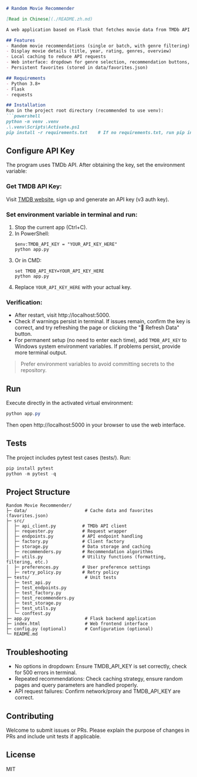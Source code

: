 ```markdown
# Random Movie Recommender

[Read in Chinese](./README.zh.md)

A web application based on Flask that fetches movie data from TMDb API for random recommendations, supporting caching, favorites, and genre filtering. Suitable for learning API calls, recommendation algorithms, and web development.

## Features
- Random movie recommendations (single or batch, with genre filtering)
- Display movie details (title, year, rating, genres, overview)
- Local caching to reduce API requests
- Web interface: dropdown for genre selection, recommendation buttons, favorites management
- Persistent favorites (stored in data/favorites.json)

## Requirements
- Python 3.8+
- Flask
- requests

## Installation
Run in the project root directory (recommended to use venv):
```powershell
python -m venv .venv
.\.venv\Scripts\Activate.ps1
pip install -r requirements.txt    # If no requirements.txt, run pip install flask requests
```

## Configure API Key
The program uses TMDb API. After obtaining the key, set the environment variable:

### Get TMDB API Key:
Visit [TMDB website](https://www.themoviedb.org/), sign up and generate an API key (v3 auth key).

### Set environment variable in terminal and run:
1. Stop the current app (Ctrl+C).
2. In PowerShell:
   ```
   $env:TMDB_API_KEY = "YOUR_API_KEY_HERE"
   python app.py
   ```
3. Or in CMD:
   ```
   set TMDB_API_KEY=YOUR_API_KEY_HERE
   python app.py
   ```
4. Replace `YOUR_API_KEY_HERE` with your actual key.

### Verification:
- After restart, visit http://localhost:5000.
- Check if warnings persist in terminal. If issues remain, confirm the key is correct, and try refreshing the page or clicking the "🔄 Refresh Data" button.
- For permanent setup (no need to enter each time), add `TMDB_API_KEY` to Windows system environment variables. If problems persist, provide more terminal output.

> Prefer environment variables to avoid committing secrets to the repository.

## Run
Execute directly in the activated virtual environment:
```powershell
python app.py
```
Then open http://localhost:5000 in your browser to use the web interface.

## Tests
The project includes pytest test cases (tests/). Run:
```powershell
pip install pytest
python -m pytest -q
```

## Project Structure
```
Random Movie Recommender/
├─ data/                      # Cache data and favorites (favorites.json)
├─ src/
│  ├─ api_client.py          # TMDb API client
│  ├─ requester.py           # Request wrapper
│  ├─ endpoints.py           # API endpoint handling
│  ├─ factory.py             # Client factory
│  ├─ storage.py             # Data storage and caching
│  ├─ recommenders.py        # Recommendation algorithms
│  ├─ utils.py               # Utility functions (formatting, filtering, etc.)
│  ├─ preferences.py         # User preference settings
│  ├─ retry_policy.py        # Retry policy
├─ tests/                     # Unit tests
│  ├─ test_api.py
│  ├─ test_endpoints.py
│  ├─ test_factory.py
│  ├─ test_recommenders.py
│  ├─ test_storage.py
│  ├─ test_utils.py
│  └─ conftest.py
├─ app.py                     # Flask backend application
├─ index.html                 # Web frontend interface
├─ config.py (optional)       # Configuration (optional)
└─ README.md
```

## Troubleshooting
- No options in dropdown: Ensure TMDB_API_KEY is set correctly, check for 500 errors in terminal.
- Repeated recommendations: Check caching strategy, ensure random pages and query parameters are handled properly.
- API request failures: Confirm network/proxy and TMDB_API_KEY are correct.

## Contributing
Welcome to submit issues or PRs. Please explain the purpose of changes in PRs and include unit tests if applicable.

## License
MIT
